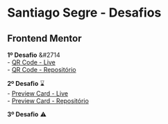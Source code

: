 # Santiago Segre - Desafios

## Frontend Mentor 

**1º Desafio** &#2714     
    - [QR Code - Live](https://santiagosegre.github.io/desafios/qr-code/) <br>
    - [QR Code - Repositório](https://github.com/santiagosegre/desafios/tree/main/qr-code) <br>

**2º Desafio** :hourglass:  
    - [Preview Card - Live](#) <br>
    - [Preview Card - Repositório](#) <br>

**3º Desafio** :warning: <br>
